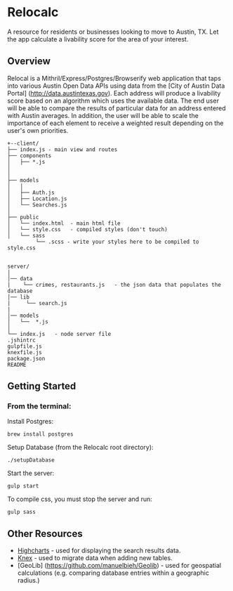 # Relocalc

A resource for residents or businesses looking to move to Austin, TX. 
Let the app calculate a livability score for the area of your interest.

## Overview

Relocal is a Mithril/Express/Postgres/Browserify web application that taps into various Austin Open Data APIs using data from the [City of Austin Data Portal] (http://data.austintexas.gov).
Each address will produce a livability score based on an algorithm which uses the available data.
The end user will be able to compare the results of particular data for an address entered with Austin averages.
In addition, the user will be able to scale the importance of each element to receive a weighted result depending on 
the user's own priorities. 

```
+--client/
├── index.js - main view and routes 
├── components
│   ├── *.js       
│   
│
├── models
│   │
│   ├── Auth.js
│   ├── Location.js
│   └── Searches.js
│
├── public
│   └── index.html  - main html file
│   └── style.css   - compiled styles (don't touch)
│   └── sass
         └── .scss - write your styles here to be compiled to style.css

    
server/                         
│                          
│── data
|    └── crimes, restaurants.js   - the json data that populates the database
│── lib
|     └── search.js
|
│── models 
│   └──  *.js
│
└── index.js   - node server file
.jshintrc
gulpfile.js
knexfile.js
package.json
README
```

## Getting Started

### From the terminal:

Install Postgres:

```
brew install postgres
```

Setup Database (from the Relocalc root directory):

```
./setupDatabase
``` 

Start the server: 

```
gulp start
```

To compile css, you must stop the server and run: 

```
gulp sass
```
## Other Resources
* [Highcharts](http://www.highcharts.com/docs/getting-started/your-first-chart) - used for displaying the search results data.
* [Knex](http://knexjs.org/) - used to migrate data when adding new tables.
* [GeoLib] (https://github.com/manuelbieh/Geolib) - used for geospatial calculations (e.g. comparing database entries within a geographic radius.)
